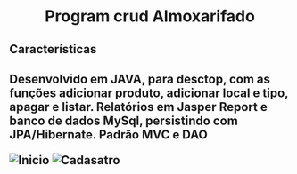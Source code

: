 <h1 align="center"> Program crud Almoxarifado</h1>
<h2>Características<h2>
  <p>Desenvolvido em JAVA, para desctop, com as funções adicionar produto, adicionar local e tipo, apagar e listar. Relatórios em Jasper
  Report e banco de dados MySql, persistindo com JPA/Hibernate. Padrão MVC e DAO</p>

![Inicio](https://user-images.githubusercontent.com/94914899/162789580-d1059746-0059-4945-aeed-716bd0f7452f.png)
![Cadasatro](https://user-images.githubusercontent.com/94914899/162789681-d2446c47-d925-4038-9d06-7dbef6e44edd.png)
